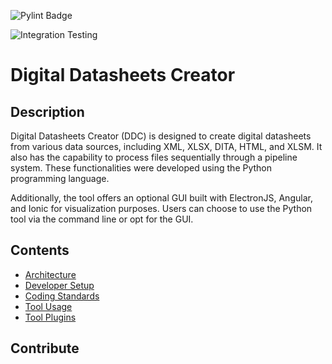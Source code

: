 
 ![Pylint Badge](https://img.shields.io/badge/Pylint-3.79-red.svg) 

 ![Integration Testing](https://github.com/intel-innersource/applications.platforms.data.edatasheets.digital-datasheet-creator-plugins/actions/workflows/integration-testing.yml/badge.svg)
 
# Digital Datasheets Creator

## Description

Digital Datasheets Creator (DDC) is designed to create digital datasheets from various data sources, including XML, XLSX, DITA, HTML, and XLSM. It also has the capability to process files sequentially through a pipeline system. These functionalities were developed using the Python programming language.

Additionally, the tool offers an optional GUI built with ElectronJS, Angular, and Ionic for visualization purposes. Users can choose to use the Python tool via the command line or opt for the GUI.

## Contents
- [Architecture](docs/ARCHITECTURE.md)
- [Developer Setup](docs/SETUP.md)
- [Coding Standards](docs/STANDARDS.md)
- [Tool Usage](docs/USAGE.md)
- [Tool Plugins](docs/PLUGINS.md)


## Contribute